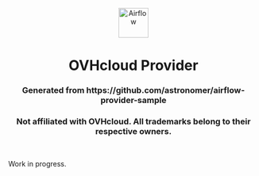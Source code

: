 <p align="center">
  <a href="https://www.airflow.apache.org">
    <img alt="Airflow" src="https://cwiki.apache.org/confluence/download/attachments/145723561/airflow_transparent.png?api=v2" width="60" />
  </a>
</p>
<h1 align="center">
  OVHcloud Provider
</h1>
  <h3 align="center">
  Generated from https://github.com/astronomer/airflow-provider-sample
</h3>
  <h3 align="center">
  Not affiliated with OVHcloud. All trademarks belong to their respective owners.
</h3>

<br/>

Work in progress.